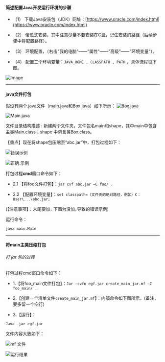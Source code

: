 #### 简述配置Java开发运行环境的步骤

- （1） 下载Java安装包（JDK）网址：[https://www.oracle.com/index.html](https://www.oracle.com/index.html)

- （2） 傻瓜式安装，其中注意尽量不要安装在C盘，记住安装的路径（后续步骤中将配置路径）。

- （3） 环境配置，（右击"我的电脑"——"属性"——"高级"——"环境变量"）。

- （4） 配置三个环境变量：`JAVA_HOME , CLASSPATH , PATH` ，具体流程见下图。


![Image](https://upload-images.jianshu.io/upload_images/17476267-52615711c6816c1a.png?imageMogr2/auto-orient/strip%7CimageView2/2/w/1240)

---
#### java文件打包
假设有两个.java文件（main.java和Box.java）如下所示：
![Box.java](https://upload-images.jianshu.io/upload_images/17476267-bbcfa9254c5149da.png?imageMogr2/auto-orient/strip%7CimageView2/2/w/1240)

![Main.java](https://upload-images.jianshu.io/upload_images/17476267-f549458b5fdb98da.png?imageMogr2/auto-orient/strip%7CimageView2/2/w/1240)

文件目录结构描述 : 新建两个文件夹，文件包名main和shape，其中main中包含主类Main.class；shape 中包含类Box.class。

【重点】现在将shape包压缩至“abc.jar”中，打包过程如下：

![错误示例](https://upload-images.jianshu.io/upload_images/17476267-34cc6ec959f454dd.png?imageMogr2/auto-orient/strip%7CimageView2/2/w/1240)

![正确.示例](https://upload-images.jianshu.io/upload_images/17476267-fca3c845746a925a.png?imageMogr2/auto-orient/strip%7CimageView2/2/w/1240)

打包过程**cmd**窗口命令如下： 
- 2.1 【将foo文件打包】：`jar cvf abc,jar –C foo/ . `

- 2.2 【配置环境变量】：`set classpath=（文件夹的绝对路径，例如）C：User\...\abc.jar;`

(【注意事项】：末尾要加`;`  下图为没加`;`导致的错误示例) 

运行命令：
```
java main.Main
```

---
#### 将main主类压缩打包

###### 打 jar 包的过程

打包过程cmd窗口命令如下： 
- 1.【将foo_main文件打包】：`Jar –cvfn egf.jar create_main_jar.mf –C foo_main/ . `

- 2.【创建一个清单文件`create_main_jar.mf`】：内部命令如下图所示。(备注，要多留一个空行) 

-  3.【运行】：
```
Java –jar egf.jar 
```
文件内容大致如下：

![mf 文件](https://upload-images.jianshu.io/upload_images/17476267-9d0b5c2ad81ef18c.png?imageMogr2/auto-orient/strip%7CimageView2/2/w/1240)

![运行结果](https://upload-images.jianshu.io/upload_images/17476267-e683619fb07c50d1.png?imageMogr2/auto-orient/strip%7CimageView2/2/w/1240)



